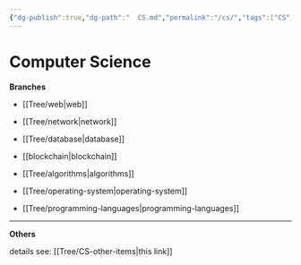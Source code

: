 ```yaml
---
{"dg-publish":true,"dg-path":"  CS.md","permalink":"/cs/","tags":["CS"],"dgShowInlineTitle":false,"created":"2022-07-31T06:46:05.787+08:00","updated":"2023-08-30T15:53:37.264+08:00"}
---
```



# Computer Science

 **Branches**
 
- [[Tree/web\|web]]

- [[Tree/network\|network]]

-  [[Tree/database\|database]]

- [[blockchain\|blockchain]]

- [[Tree/algorithms\|algorithms]]

-  [[Tree/operating-system\|operating-system]]

-  [[Tree/programming-languages\|programming-languages]]

---

**Others**

details see: [[Tree/CS-other-items\|this link]]